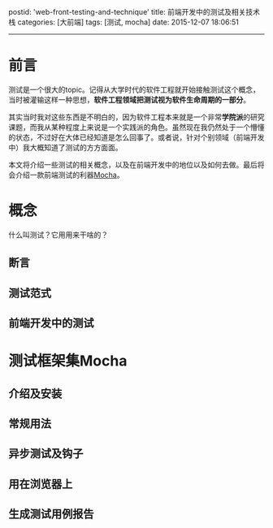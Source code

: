 postid: 'web-front-testing-and-technique'
title: 前端开发中的测试及相关技术栈
categories: [大前端]
tags: [测试, mocha]
date: 2015-12-07 18:06:51

---

# 前言

测试是一个很大的topic。记得从大学时代的软件工程就开始接触测试这个概念，当时被灌输这样一种思想，**软件工程领域把测试视为软件生命周期的一部分**。

其实当时我对这些东西是不明白的，因为软件工程本来就是一个非常**学院派**的研究课题，而我从某种程度上来说是一个实践派的角色。虽然现在我仍然处于一个懵懂的状态，不过好在大体已经知道是怎么回事了。或者说，针对个别领域（前端开发中）我大概知道了测试的方方面面。

本文将介绍一些测试的相关概念，以及在前端开发中的地位以及如何去做。最后将会介绍一款前端测试的利器[Mocha](http://mochajs.org/)。


# 概念

什么叫测试？它用用来干啥的？

## 断言


## 测试范式


## 前端开发中的测试


# 测试框架集Mocha


## 介绍及安装


## 常规用法


## 异步测试及钩子


## 用在浏览器上



## 生成测试用例报告





